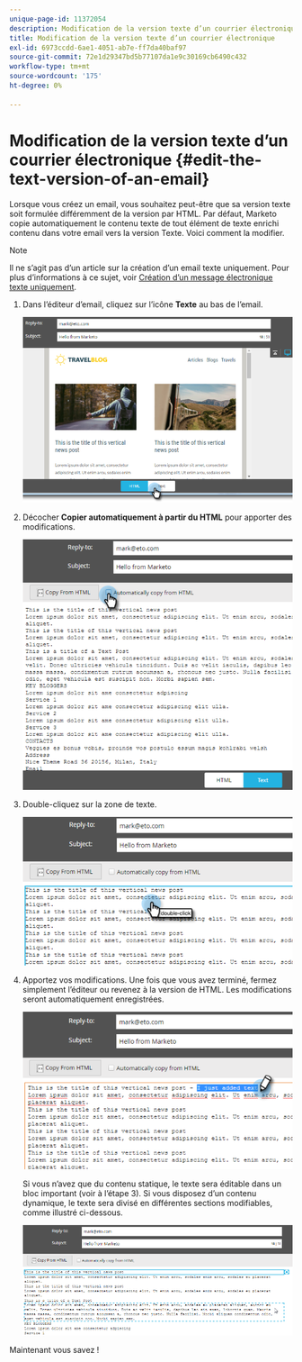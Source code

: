 ```yaml
---
unique-page-id: 11372054
description: Modification de la version texte d’un courrier électronique - Documents Marketo - Documentation du produit
title: Modification de la version texte d’un courrier électronique
exl-id: 6973ccdd-6ae1-4051-ab7e-ff7da40baf97
source-git-commit: 72e1d29347bd5b77107da1e9c30169cb6490c432
workflow-type: tm+mt
source-wordcount: '175'
ht-degree: 0%

---
```


# Modification de la version texte d’un courrier électronique {#edit-the-text-version-of-an-email}

Lorsque vous créez un email, vous souhaitez peut-être que sa version texte soit formulée différemment de la version par HTML. Par défaut, Marketo copie automatiquement le contenu texte de tout élément de texte enrichi contenu dans votre email vers la version Texte. Voici comment la modifier.

>[!NOTE]
>
>Il ne s’agit pas d’un article sur la création d’un email texte uniquement. Pour plus d’informations à ce sujet, voir [Création d’un message électronique texte uniquement](/help/marketo/product-docs/email-marketing/general/creating-an-email/create-a-text-only-email.md).

1. Dans l’éditeur d’email, cliquez sur l’icône **Texte** au bas de l’email.

   ![](assets/one-5.png)

1. Décocher **Copier automatiquement à partir du HTML** pour apporter des modifications.

   ![](assets/two-5.png)

1. Double-cliquez sur la zone de texte.

   ![](assets/three-4.png)

1. Apportez vos modifications. Une fois que vous avez terminé, fermez simplement l’éditeur ou revenez à la version de HTML. Les modifications seront automatiquement enregistrées.

   ![](assets/four-4.png)

   Si vous n’avez que du contenu statique, le texte sera éditable dans un bloc important (voir à l’étape 3). Si vous disposez d’un contenu dynamique, le texte sera divisé en différentes sections modifiables, comme illustré ci-dessous.

   ![](assets/five-3.png)

Maintenant vous savez !
